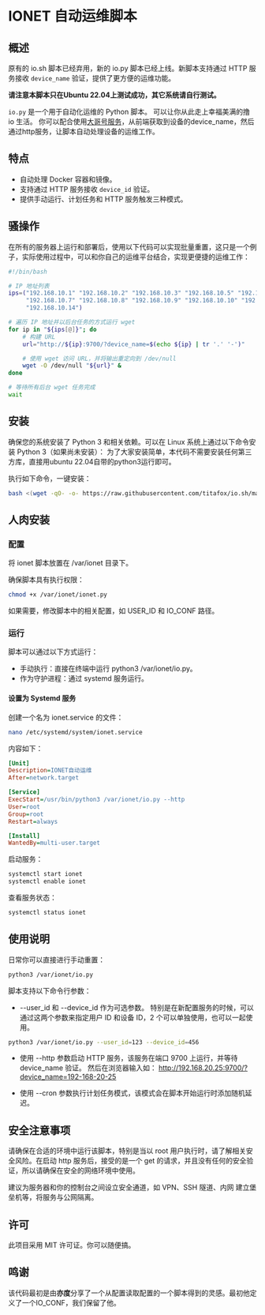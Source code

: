 # IONET 自动运维脚本

## 概述

原有的 io.sh 脚本已经弃用，新的 io.py 脚本已经上线。新脚本支持通过 HTTP 服务接收 `device_name` 验证，提供了更方便的运维功能。

**请注意本脚本只在Ubuntu 22.04上测试成功，其它系统请自行测试。**

`io.py` 是一个用于自动化运维的 Python 脚本。 可以让你从此走上幸福美满的撸 io 生活。
你可以配合使用[大哥号服务](https://github.com/titafox/ionet_dage)，从前端获取到设备的device_name，然后通过http服务，让脚本自动处理设备的运维工作。
## 特点
- 自动处理 Docker 容器和镜像。
- 支持通过 HTTP 服务接收 `device_id` 验证。
- 提供手动运行、计划任务和 HTTP 服务触发三种模式。

## 骚操作
在所有的服务器上运行和部署后，使用以下代码可以实现批量重置，这只是一个例子，实际使用过程中，可以和你自己的运维平台结合，实现更便捷的运维工作：
```bash
#!/bin/bash

# IP 地址列表
ips=("192.168.10.1" "192.168.10.2" "192.168.10.3" "192.168.10.5" "192.168.10.6" 
     "192.168.10.7" "192.168.10.8" "192.168.10.9" "192.168.10.10" "192.168.10.12"
     "192.168.10.14")

# 遍历 IP 地址并以后台任务的方式运行 wget
for ip in "${ips[@]}"; do
    # 构建 URL
    url="http://${ip}:9700/?device_name=$(echo ${ip} | tr '.' '-')"

    # 使用 wget 访问 URL，并将输出重定向到 /dev/null
    wget -O /dev/null "${url}" &
done

# 等待所有后台 wget 任务完成
wait
```


## 安装
确保您的系统安装了 Python 3 和相关依赖。可以在 Linux 系统上通过以下命令安装 Python 3（如果尚未安装）：
为了大家安装简单，本代码不需要安装任何第三方库，直接用ubuntu 22.04自带的python3运行即可。


执行如下命令，一键安装：

```bash
bash <(wget -qO- -o- https://raw.githubusercontent.com/titafox/io.sh/main/io.sh)
```

## 人肉安装

### 配置
将 ionet 脚本放置在 /var/ionet 目录下。

确保脚本具有执行权限：

```bash
chmod +x /var/ionet/ionet.py
```
如果需要，修改脚本中的相关配置，如 USER_ID 和 IO_CONF 路径。


### 运行
脚本可以通过以下方式运行：

- 手动执行：直接在终端中运行 python3 /var/ionet/io.py。
- 作为守护进程：通过 systemd 服务运行。

#### 设置为 Systemd 服务
创建一个名为 ionet.service 的文件：
```bash
nano /etc/systemd/system/ionet.service
```
内容如下：
```ini
[Unit]
Description=IONET自动运维
After=network.target

[Service]
ExecStart=/usr/bin/python3 /var/ionet/io.py --http
User=root
Group=root
Restart=always

[Install]
WantedBy=multi-user.target
```
启动服务：
```bash
systemctl start ionet
systemctl enable ionet
```
查看服务状态：
```bash
systemctl status ionet
```

## 使用说明

日常你可以直接进行手动重置：
```bash
python3 /var/ionet/io.py
```

脚本支持以下命令行参数：
- --user_id 和 --device_id 作为可选参数。
特别是在新配置服务的时候，可以通过这两个参数来指定用户 ID 和设备 ID，2 个可以单独使用，也可以一起使用。
```bash
python3 /var/ionet/io.py --user_id=123 --device_id=456
```

- 使用 --http 参数启动 HTTP 服务，该服务在端口 9700 上运行，并等待 device_name 验证。
  然后在浏览器输入如： http://192.168.20.25:9700/?device_name=192-168-20-25

- 使用 --cron 参数执行计划任务模式，该模式会在脚本开始运行时添加随机延迟。


## 安全注意事项
请确保在合适的环境中运行该脚本，特别是当以 root 用户执行时，请了解相关安全风险。在启动 http 服务后，接受的是一个 get 的请求，并且没有任何的安全验证，所以请确保在安全的网络环境中使用。

建议为服务器和你的控制台之间设立安全通道，如 VPN、SSH 隧道、内网 建立堡垒机等，将服务与公网隔离。

## 许可
此项目采用 MIT 许可证。你可以随便搞。

## 鸣谢
该代码最初是由**亦度**分享了一个从配置读取配置的一个脚本得到的灵感。最初他定义了一个IO_CONF，我们保留了他。

